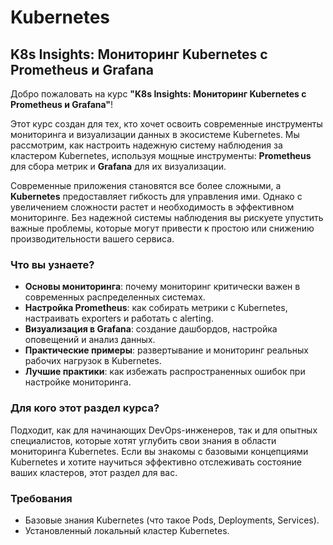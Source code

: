 # Kubernetes

## K8s Insights: Мониторинг Kubernetes с Prometheus и Grafana

Добро пожаловать на курс **"K8s Insights: Мониторинг Kubernetes с Prometheus и Grafana"**!  

Этот курс создан для тех, кто хочет освоить современные инструменты мониторинга и визуализации данных в экосистеме Kubernetes. Мы рассмотрим, как настроить надежную систему наблюдения за кластером Kubernetes, используя мощные инструменты: **Prometheus** для сбора метрик и **Grafana** для их визуализации.

Современные приложения становятся все более сложными, а **Kubernetes** предоставляет гибкость для управления ими. Однако с увеличением сложности растет и необходимость в эффективном мониторинге. Без надежной системы наблюдения вы рискуете упустить важные проблемы, которые могут привести к простою или снижению производительности вашего сервиса.

### Что вы узнаете?
- **Основы мониторинга**: почему мониторинг критически важен в современных распределенных системах.
- **Настройка Prometheus**: как собирать метрики с Kubernetes, настраивать exporters и работать с alerting.
- **Визуализация в Grafana**: создание дашбордов, настройка оповещений и анализ данных.
- **Практические примеры**: развертывание и мониторинг реальных рабочих нагрузок в Kubernetes.
- **Лучшие практики**: как избежать распространенных ошибок при настройке мониторинга.

### Для кого этот раздел курса?
Подходит, как для начинающих DevOps-инженеров, так и для опытных специалистов, которые хотят углубить свои знания в области мониторинга Kubernetes. Если вы знакомы с базовыми концепциями Kubernetes и хотите научиться эффективно отслеживать состояние ваших кластеров, этот раздел для вас.

### Требования
- Базовые знания Kubernetes (что такое Pods, Deployments, Services).
- Установленный локальный кластер Kubernetes.
